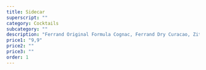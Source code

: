 ```yaml
---
title: Sidecar
superscript: ""
category: Cocktails
subcategory: ""
description: "Ferrand Original Formula Cognac, Ferrand Dry Curacao, Zitronensaft"
price1: "9,9"
price2: ""
price3: ""
order: 1
---
```

